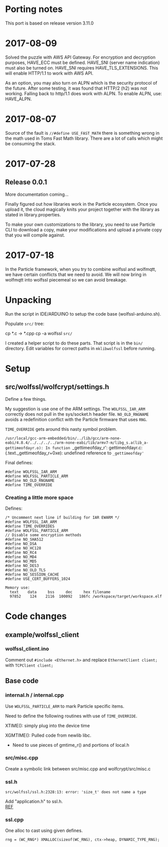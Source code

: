 # Porting notes 

This port is based on release version 3.11.0

# 2017-08-09

Solved the puzzle with AWS API Gateway.  For encryption and decryption purposes,
HAVE_ECC must be defined.  HAVE_SNI (server name indication) must also be
turned on.  HAVE_SNI requires HAVE_TLS_EXTENSIONS.   This will enable HTTP/1.1 to
work with AWS API.

As an option, you may also turn on ALPN which is the security protocol of the
future.  After some testing, it was found that HTTP/2 (h2) was not working.
Falling back to http/1.1 does work with ALPN.   To enable ALPN, use:
HAVE_ALPN.

# 2017-08-07

Source of the fault is `//#define USE_FAST_MATH` there is something
wrong in the math used in Toms Fast Math library.  There are a lot
of calls which might be consuming the stack.

# 2017-07-28

## Release 0.0.1

More documentation coming...

Finally figured out how libraries work in the Particle ecosystem.  Once you upload it,
the cloud magically knits your project together with the library as stated in 
library.properties.

To make your own customizations to the library, you need to use Particle CLI to
download a copy, make your modifications and upload a private copy that you will
compile against.

# 2017-07-18

In the Particle framework, when you try to combine wolfssl and wolfmqtt, we
have certain conflicts that we need to avoid.  We will now bring in
wolfmqtt into wolfssl piecemeal so we can avoid breakage.

# Unpacking

Run the script in IDE/ARDUINO to setup the code base (wolfssl-arduino.sh).

Populate `src/` tree:

cp *.c -> *.cpp
cp -a wolfssl `src/`

I created a helper script to do these parts.  That script is in the 
`bin/` directory.  Edit variables for correct paths in `mklibwolfssl`
before running.

# Setup

## src/wolfssl/wolfcrypt/settings.h

Define a few things.

My suggestion is use one of the ARM settings.  The
`WOLFSSL_IAR_ARM` correctly does not pull in the sys/socket.h
header file.  `NO_OLD_RNGNAME` avoids a redefinition conflict
with the Particle firmware that uses `RNG`.

`TIME_OVERRIDE` gets around this nasty symbol problem.

`/usr/local/gcc-arm-embedded/bin/../lib/gcc/arm-none-eabi/4.8.4/../../../../arm-none-eabi/lib/armv7-m/libg_s.a(lib_a-gettimeofdayr.o): In function `_gettimeofday_r':
gettimeofdayr.c:(.text._gettimeofday_r+0xe): undefined reference to `_gettimeofday'`

Final defines:

```
#define WOLFSSL_IAR_ARM
#define WOLFSSL_PARTICLE_ARM
#define NO_OLD_RNGNAME
#define TIME_OVERRIDE
```

### Creating a little more space

Defines:

```
/* Uncomment next line if building for IAR EWARM */
#define WOLFSSL_IAR_ARM
#define TIME_OVERRIDES
#define WOLFSSL_PARTICLE_ARM
// Disable some encryption methods
#define NO_SHA512
#define NO_DSA
#define NO_HC128
#define NO_RC4
#define NO_MD4
#define NO_MD5
#define NO_DES3
#define NO_OLD_TLS
#define NO_SESSION_CACHE
#define USE_CERT_BUFFERS_1024

Memory use: 
  text    data     bss     dec     hex filename
  97852    124    2116  100092   186fc /workspace/target/workspace.elf
```

# Code changes

## example/wolfssl_client

### wolfssl_client.ino

Comment out `#include <Ethernet.h>` and replace `EthernetClient client;`
with `TCPClient client;`

## Base code

### internal.h / internal.cpp

Use `WOLFSSL_PARTICLE_ARM` to mark Particle specific items.

Need to define the following routines with use of `TIME_OVERRIDE`.

XTIME(): simply plug into the device time

XGMTIME(): Pulled code from newlib libc.

* Need to use pieces of gmtime_r() and portions of local.h

### src/misc.cpp

Create a symbolic link between src/misc.cpp and
wolfcrypt/src/misc.c

### ssl.h

`src/wolfssl/ssl.h:2328:13: error: 'size_t' does not name a type`

Add "application.h" to ssl.h.  
[REF](https://community.particle.io/t/digole-uart-i2c-spi-display-library/2392/281?u=cermak)

### ssl.cpp

One alloc to cast using given defines.

`rng = (WC_RNG*) XMALLOC(sizeof(WC_RNG), ctx->heap, DYNAMIC_TYPE_RNG);`



